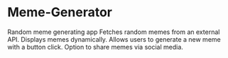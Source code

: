 # Meme-Generator
Random meme generating app
Fetches random memes from an external API. Displays memes dynamically. Allows users to generate a new meme with a button click. Option to share memes via social media.
